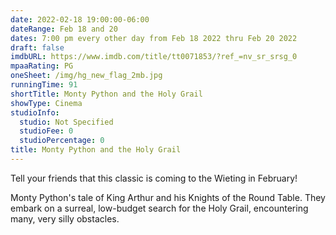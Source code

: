```yaml
---
date: 2022-02-18 19:00:00-06:00
dateRange: Feb 18 and 20
dates: 7:00 pm every other day from Feb 18 2022 thru Feb 20 2022
draft: false
imdbURL: https://www.imdb.com/title/tt0071853/?ref_=nv_sr_srsg_0
mpaaRating: PG
oneSheet: /img/hg_new_flag_2mb.jpg
runningTime: 91
shortTitle: Monty Python and the Holy Grail
showType: Cinema
studioInfo:
  studio: Not Specified
  studioFee: 0
  studioPercentage: 0
title: Monty Python and the Holy Grail
---
```


Tell your friends that this classic is coming to the Wieting in February!

Monty Python's tale of King Arthur and his Knights of the Round Table. They embark on a surreal, low-budget search for the Holy Grail, encountering many, very silly obstacles.